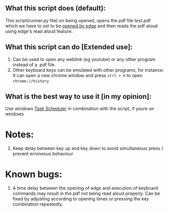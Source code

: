 ## What this script does (default):

This script(runner.py file) on being opened, opens the pdf file test.pdf which we have to set to be [opened by edge](https://helpdeskgeek.com/how-to/how-to-change-the-default-program-to-open-a-file-with/) and then reads the pdf aloud using edge's read aloud feature.

## What this script can do [Extended use]:

1. Can be used to open any weblink (eg youtube) or any other program instead of a .pdf file.
2. Other keyboard keys can be emulated with other programs, for instance: It can open a new chrome window and press `ctrl + h` to open `chrome://history`

## What is the best way to use it [in my opinion]:

Use windows [Task Scheduler](https://docs.microsoft.com/en-us/windows/win32/taskschd/task-scheduler-start-page) in combination with the script, if youre on windows

# Notes:

1. Keep delay between key up and key down to avoid simultaneous press / prevent erroneous behaviour

# Known bugs:

1. A time delay between the opening of edge and execution of keyboard commands may result in the pdf not being read aloud properly. Can be fixed by adjusting according to opening times or pressing the key combination repeatedly.
